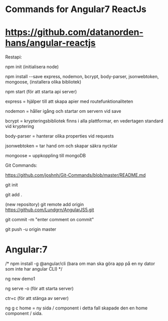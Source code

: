 # Commands for Angular7 ReactJs
# https://github.com/datanorden-hans/angular-reactjs

Restapi:

npm init     (initialisera node)

npm install --save express, nodemon, bcrypt, body-parser, jsonwebtoken, mongoose, 	(installera olika bibliotek)

npm start (för att starta api server)

express =	hjälper till att skapa apier med routefunktionaliteten

nodemon = 	håller igång och startar om servern vid save	

bcrypt = 	krypteringsbibliotek finns i alla plattformar, en vedertagen standard vid kryptering

body-parser = 	hanterar olika properties vid requests

jsonwebtoken = 	tar hand om och skapar säkra nycklar

mongoose =	uppkoppling till mongoDB



Git Commands:

https://github.com/joshnh/Git-Commands/blob/master/README.md

git init

git add .

(new repository) git remote add origin https://github.com/Lundgrn/AngularJS5.git

git commit -m "enter comment on commit"

git push -u origin master


# Angular:7

/* npm install -g @angular/cli (bara om man ska göra app på en ny dator som inte har angular CLI) */

ng new demo1

ng serve -o (för att starta server)

ctr+c (för att stänga av server)

ng g c home = ny sida / component i detta fall skapade den en home component / sida.
